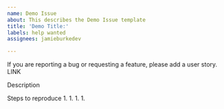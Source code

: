 ```yaml
---
name: Demo Issue
about: This describes the Demo Issue template
title: 'Demo Title:'
labels: help wanted
assignees: jamieburkedev

---
```


If you are reporting a bug or requesting a feature, please add a user story. LINK

Description

Steps to reproduce
1.
1.
1.
1.
